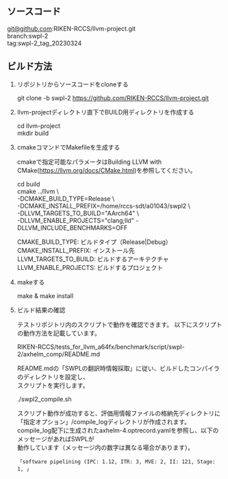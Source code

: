 ## ソースコード
git@github.com:RIKEN-RCCS/llvm-project.git  
branch:swpl-2  
tag:swpl-2_tag_20230324

## ビルド方法

1. リポジトリからソースコードをcloneする

      git clone -b swpl-2 https://github.com/RIKEN-RCCS/llvm-project.git

2. llvm-projectディレクトリ直下でBUILD用ディレクトリを作成する

      cd llvm-project  
      mkdir build

3. cmakeコマンドでMakefileを生成する

      cmakeで指定可能なパラメータはBuilding LLVM with CMake(https://llvm.org/docs/CMake.html)を参照してください。

      cd build  
      cmake ../llvm \  
         -DCMAKE_BUILD_TYPE=Release \  
         -DCMAKE_INSTALL_PREFIX=/home/rccs-sdt/a01043/swpl2 \  
         -DLLVM_TARGETS_TO_BUILD="AArch64" \  
         -DLLVM_ENABLE_PROJECTS="clang;lld" -DLLVM_INCLUDE_BENCHMARKS=OFF  

      CMAKE_BUILD_TYPE:      ビルドタイプ（Release|Debug）  
      CMAKE_INSTALL_PREFIX:  インストール先  
      LLVM_TARGETS_TO_BUILD: ビルドするアーキテクチャ  
      LLVM_ENABLE_PROJECTS:  ビルドするプロジェクト  

4. makeする

      make & make install

5. ビルド結果の確認

      テストリポジトリ内のスクリプトで動作を確認できます。
      以下にスクリプトの動作方法を記載しています。

      RIKEN-RCCS/tests_for_llvm_a64fx/benchmark/script/swpl-2/axhelm_comp/README.md


      README.mdの「SWPLの翻訳時情報採取」に従い、ビルドしたコンパイラのディレクトリを設定し、  
      スクリプトを実行します。

      ./swpl2_compile.sh

      スクリプト動作が成功すると、評価用情報ファイルの格納先ディレクトリに  
     「指定オプション」/compile_logディレクトリが作成されます。  
      compile_log配下に生成されたaxhelm-4.optrecord.yamlを参照し、以下のメッセージがあればSWPLが  
      動作しています（メッセージ内の数字は異なる場合があります）。

       「software pipelining (IPC: 1.12, ITR: 3, MVE: 2, II: 121, Stage: 1, 」
